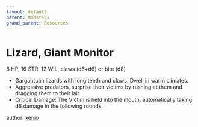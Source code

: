 ```yaml
---
layout: default
parent: Monsters
grand_parent: Resources
---
```


# Lizard, Giant Monitor 
8 HP, 16 STR, 12 WIL, claws (d6+d6) or bite (d8)
- Gargantuan lizards with long teeth and claws. Dwell in warm climates.
- Aggressive predators, surprise their victims by rushing at them and dragging them to their lair.
- Critical Damage: The Victim is held into the mouth, automatically taking d6 damage in the following rounds.

author: [xenio](https://xenioinabottle.blogspot.com)
